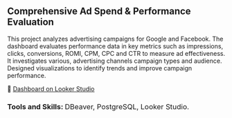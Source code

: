 ## Comprehensive Ad Spend & Performance Evaluation

This project analyzes advertising campaigns for Google and Facebook. The dashboard evaluates performance data in key 
metrics such as impressions, clicks, conversions, ROMI, CPM, CPC and CTR to measure ad effectiveness. It investigates 
various, advertising channels campaign types and audience. Designed visualizations to identify trends and improve 
campaign performance.

📂 [Dashboard on Looker Studio](https://lookerstudio.google.com/reporting/2584ffd4-57ec-422e-9223-7d88d41ee0e0/page/p_ty5g4cajod)

### Tools and Skills: <span style="font-weight: lighter; font-size: 0,9em;">DBeaver, PostgreSQL, Looker Studio.</span>